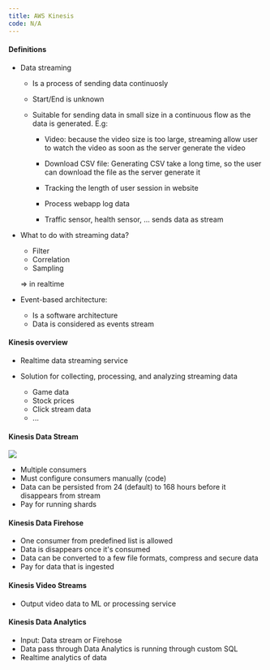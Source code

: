 ```yaml
---
title: AWS Kinesis
code: N/A
---
```


#### Definitions

- Data streaming

  - Is a process of sending data continuosly

  - Start/End is unknown

  - Suitable for sending data in small size in a continuous flow as the data is generated. E.g:

    - Video: because the video size is too large, streaming allow user to watch the video as soon as the server generate the video
    - Download CSV file: Generating CSV take a long time, so the user can download the file as the server generate it

    - Tracking the length of user session in website
    - Process webapp log data
    - Traffic sensor, health sensor, ... sends data as stream

- What to do with streaming data?

  - Filter
  - Correlation
  - Sampling

  => in realtime

- Event-based architecture:

  - Is a software architecture
  - Data is considered as events stream

#### Kinesis overview

* Realtime data streaming service

* Solution for collecting, processing, and analyzing streaming data
  * Game data 
  * Stock prices
  * Click stream data
  * ...

#### Kinesis Data Stream

![](https://images.viblo.asia/0449ec36-b1cb-4501-aed7-5dbfc6892e96.png)

* Multiple consumers
* Must configure consumers manually (code)
* Data can be persisted from 24 (default) to 168 hours before it disappears from stream
* Pay for running shards

#### Kinesis Data Firehose

* One consumer from predefined list is allowed
* Data is disappears once it's consumed
* Data can be converted to a few file formats, compress and secure data
* Pay for data that is ingested

#### Kinesis Video Streams

* Output video data to ML or processing service

#### Kinesis Data Analytics

* Input: Data stream or Firehose
* Data pass through Data Analytics is running through custom SQL
* Realtime analytics of data
